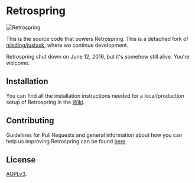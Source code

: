 # Retrospring
![Retrospring](https://github.com/Retrospring/retrospring/workflows/Retrospring/badge.svg)

This is the source code that powers Retrospring. This is a detached fork of
[nilsding/justask](https://github.com/nilsding/justask), where we continue
development.

Retrospring shut down on June 12, 2016, but it's somehow still alive.  You're
welcome.

## Installation

You can find all the installation instructions needed for a local/production
setup of Retrospring in the
[Wiki](https://github.com/Retrospring/retrospring/wiki/Setup).

## Contributing

Guidelines for Pull Requests and general information about how you can help us
improving Retrospring can be found
[here](https://github.com/Retrospring/retrospring/blob/master/CONTRIBUTING.md).

## License

[AGPLv3](https://github.com/Retrospring/retrospring/blob/master/LICENSE).
